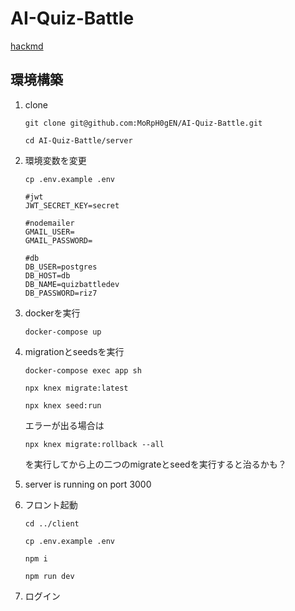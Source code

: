 # AI-Quiz-Battle
[hackmd]()
## 環境構築

1. clone

    `git clone git@github.com:MoRpH0gEN/AI-Quiz-Battle.git`

    `cd AI-Quiz-Battle/server`

2. 環境変数を変更

    `cp .env.example .env`

    ```
    #jwt
    JWT_SECRET_KEY=secret

    #nodemailer
    GMAIL_USER=
    GMAIL_PASSWORD=

    #db
    DB_USER=postgres
    DB_HOST=db
    DB_NAME=quizbattledev
    DB_PASSWORD=riz7
    ```
3. dockerを実行

    `docker-compose up`

4. migrationとseedsを実行

    `docker-compose exec app sh`

    `npx knex migrate:latest`

    `npx knex seed:run`

    エラーが出る場合は

    `npx knex migrate:rollback --all`

    を実行してから上の二つのmigrateとseedを実行すると治るかも？

5. server is running on port 3000


6. フロント起動
    
    `cd ../client`

    `cp .env.example .env`
    
    `npm i`

    `npm run dev`

7. ログイン